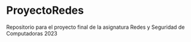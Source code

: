 # ProyectoRedes
Repositorio para el proyecto final de la asignatura Redes y Seguridad de Computadoras 2023
